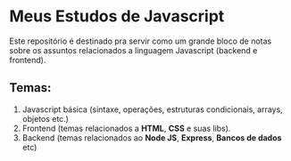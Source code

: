 # Meus Estudos de Javascript


Este repositório é destinado pra servir como um grande bloco de notas sobre os assuntos relacionados a linguagem Javascript (backend e frontend).

## Temas:

1. Javascript básica (sintaxe, operações, estruturas condicionais, arrays, objetos etc.)
2. Frontend (temas relacionados a **HTML**, **CSS** e suas libs).
3. Backend (temas relacionados ao **Node JS**, **Express**, **Bancos de dados** etc)
   